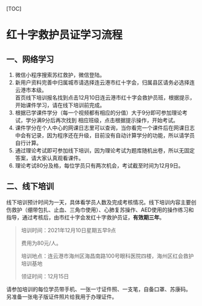 [TOC]



# 红十字救护员证学习流程
## 一、网络学习

1. 微信小程序搜索苏红救护，微信登陆。
2. 新用户资料完善中归属城市请选择连云港市红十字会，归属县区请务必选择连云港市本级。  
首页线下培训报名找到点击12月10日连云港市红十字会救护员班，根据提示，开始课件学习，请在线下培训前完成。
3. 根据已学课件学分（每一个视频都有相应的分值）大于9分即可参加理论考试，学分满9分后再次找到 相应班级，点击根据提示操作，开始考试。
4. 课件学分在个人中心的网课日志里可以查询，当你看完一个课件后在网课日志中会有记录，因为程序还在升级，目前没有自动计算学分的功能，所以请学员自行计算。
5. 通过理论考试即可参加线下培训，因为理论考试为题库随机出卷，所以无固定答案，请大家认真观看课件。
6. 理论考试80分及格，每位学员只有两次机会，考试截至时间为12月9日。

## 二、线下培训

线下培训预计时间为一天，具体看学员人数及完成考核情况。线下培训内容主要创伤救护（绷带包扎、止血、三角巾使用）、心肺复苏操作、AED使用的操作练习和指导，通过考核后，由市红十字会发红十字救护员证，**有效期三年**。

> 培训时间：2021年12月10日星期五早9点
>
> 费用为80元/人。
>
> 培训地点：连云港市海州区海昌南路100号眼科医院四楼，海州区红会救护培训基地
>
> 领证时间：12月15日



请参加培训的每位学员带手机、一张一寸证件照、一支笔，自备口罩、苏康码。 另准备一张电子版证件照片给我用于办理证件。


